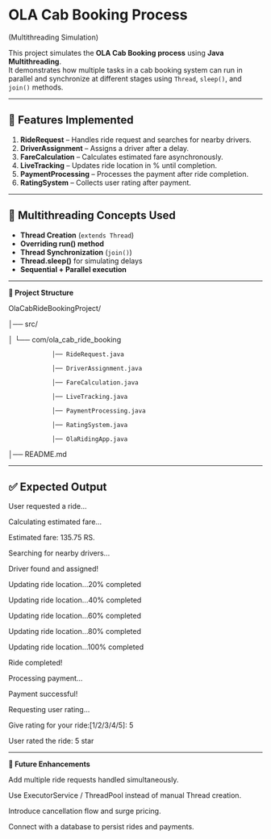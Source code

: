 # OLA Cab Booking Process 
(Multithreading Simulation)

This project simulates the **OLA Cab Booking process** using **Java Multithreading**.  
It demonstrates how multiple tasks in a cab booking system can run in parallel and synchronize at different stages using `Thread`, `sleep()`, and `join()` methods.

---

## 🚖 Features Implemented
1. **RideRequest** – Handles ride request and searches for nearby drivers.  
2. **DriverAssignment** – Assigns a driver after a delay.  
3. **FareCalculation** – Calculates estimated fare asynchronously.  
4. **LiveTracking** – Updates ride location in % until completion.  
5. **PaymentProcessing** – Processes the payment after ride completion.  
6. **RatingSystem** – Collects user rating after payment.  

---

## 🧵 Multithreading Concepts Used
- **Thread Creation** (`extends Thread`)
- **Overriding run() method**
- **Thread Synchronization** (`join()`)
- **Thread.sleep()** for simulating delays
- **Sequential + Parallel execution**

---
**📂 Project Structure**

OlaCabRideBookingProject/

│── src/

│   └── com/ola_cab_ride_booking

                │── RideRequest.java
                
                │── DriverAssignment.java
                
                │── FareCalculation.java
                
                │── LiveTracking.java
                
                │── PaymentProcessing.java
                
                │── RatingSystem.java
                
                │── OlaRidingApp.java

│── README.md

---

## ✅ Expected Output

User requested a ride...

Calculating estimated fare...

Estimated fare: 135.75 RS.

Searching for nearby drivers...

Driver found and assigned!

Updating ride location...20% completed

Updating ride location...40% completed

Updating ride location...60% completed

Updating ride location...80% completed

Updating ride location...100% completed

Ride completed!

Processing payment...

Payment successful!

Requesting user rating...

Give rating for your ride:[1/2/3/4/5]: 5

User rated the ride: 5 star

---

**🔮 Future Enhancements**

Add multiple ride requests handled simultaneously.

Use ExecutorService / ThreadPool instead of manual Thread creation.

Introduce cancellation flow and surge pricing.

Connect with a database to persist rides and payments.

